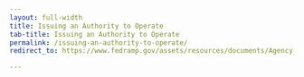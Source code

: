 ```yaml
---
layout: full-width
title: Issuing an Authority to Operate
tab-title: Issuing an Authority to Operate
permalink: /issuing-an-authority-to-operate/
redirect_to: https://www.fedramp.gov/assets/resources/documents/Agency_Authorization_Playbook.pdf

---
```

